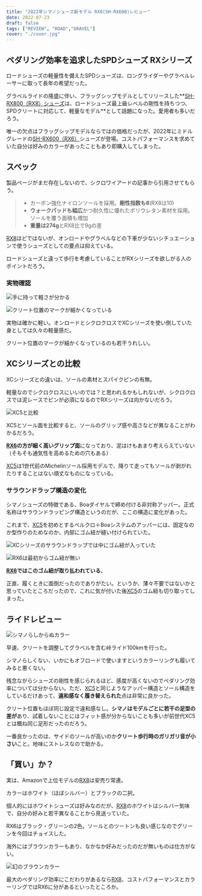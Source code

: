 ```yaml
---
title: "2022年シマノシューズ新モデル RX6(SH-RX600)レビュー"
date: 2022-07-23
draft: false
tags: ["REVIEW", "ROAD","GRAVEL"]
cover: "./cover.jpg"
---
```


## ペダリング効率を追求したSPDシューズ RXシリーズ

ロードシューズの軽量性を備えたSPDシューズは、ロングライダーやグラベルレーサーに取って長年の希望だった。

グラベルライドの隆盛に伴い、フラッグシップモデルとしてリリースした**[SH-RX800（RX8）シューズ](https://amzn.to/3BbdH8x)は、ロードシューズ最上級レベルの剛性を持ちつつ、SPDクリートに対応して、軽量なモデル**として話題になった。愛用者も多いだろう。

唯一の欠点はフラッグシップモデルならではの価格だったが、2022年にミドルグレードの[SH-RX600（RX6）](https://ck.jp.ap.valuecommerce.com/servlet/referral?sid=3171302&pid=887657037&vc_url=https%3A%2F%2Fpaypaymall.yahoo.co.jp%2Fstore%2Fkt-gigaweb%2Fitem%2F299-smn-sh-rx600%2F)シューズが登場。コストパフォーマンスを求めていた自分は好みのカラーがあったこともあり即購入してしまった。

<LinkBox url="https://paypaymall.yahoo.co.jp/store/kt-gigaweb/item/299-smn-sh-rx600/" linkurl="https://ck.jp.ap.valuecommerce.com/servlet/referral?sid=3171302&pid=887657037&vc_url=https%3A%2F%2Fpaypaymall.yahoo.co.jp%2Fstore%2Fkt-gigaweb%2Fitem%2F299-smn-sh-rx600%2F" />

## スペック

<LinkBox url="https://www.cyclowired.jp/news/node/372229" />

製品ページがまだ存在しないので、シクロワイアードの記事から引用させてもらう。

> - カーボン強化ナイロンソールを採用。**剛性指数も8**(RX8は10)
> - **ウォークパッドも幅広**かつ耐久性に優れたポリウレタン素材を採用。ソールを覆う面積も増加
> - **重量は274g**とRX8比で9gの差

[RX8](https://amzn.to/3BbdH8x)ほどではないが、オンロードやグラベルなどの下車が少ないシチュエーションで使うシューズとしての要点は抑えている。

ロードシューズと違って歩行を考慮していることがRXシリーズを欲しがる人のポイントだろう。

### 実物確認

![手に持って軽さが分かる](./soal.jpg)

![クリート位置のマークが細かくなっている](./mark.jpg)

実物は確かに軽い。オンロードとシクロクロスでXCシリーズを使い倒していた身としては久々の軽量感だ。

クリート位置のマークが細かくなっているのも若干うれしい。

## XCシリーズとの比較

XCシリーズとの違いは、ソールの素材とスパイクピンの有無。

軽量なのでシクロクロスにいいのでは？と思われるかもしれないが、シクロクロスでは泥レースでピンが必須になるのでRXシリーズは向かないだろう。

![XC5と比較](./compare_soal.jpg)

XC5とソール面を比較すると、ソールのグリップ感や高さなどが異なることがわかるだろう。

**[RX6](https://ck.jp.ap.valuecommerce.com/servlet/referral?sid=3171302&pid=887657037&vc_url=https%3A%2F%2Fpaypaymall.yahoo.co.jp%2Fstore%2Fkt-gigaweb%2Fitem%2F299-smn-sh-rx600%2F)の方が細く高いグリップ面**になっており、泥はけもあまり考えらえていない（そもそも通気性を高めるための穴もある）

[XC5](https://amzn.to/3omr7Hl)は1世代前のMichelinソール採用モデルで、降りて走ってもソールが剥がれたりすることはない頑丈なものになっている。

### サラウンドラップ構造の変化

シマノシューズの特徴である、Boaダイヤルで締め付ける非対称アッパー。正式名称はサラウンドラッピング構造というのだが、ここの構造に変化があった。

これまで、[XC5](https://amzn.to/3omr7Hl)を初めとするベルクロ＋Boaシステムのアッパーには、固定なのか型作りのためなのか、内部にゴム紐が縫い付けられていた。

![XCシリーズのサラウンドラップでは中にゴム紐が入っていた](./compare2.jpg)

![RX6は最初からゴム紐が無い](./compare1.jpg)

**[RX6](https://ck.jp.ap.valuecommerce.com/servlet/referral?sid=3171302&pid=887657037&vc_url=https%3A%2F%2Fpaypaymall.yahoo.co.jp%2Fstore%2Fkt-gigaweb%2Fitem%2F299-smn-sh-rx600%2F)ではこのゴム紐が取り払われている**。

正直、履くときに面倒だったのでありがたい。というか、薄々不要ではないかと思っていたところだったので、これに気が付いた後[XC5](https://amzn.to/3omr7Hl)のゴム紐も切り取ってしまった。

## ライドレビュー

![シマノらしからぬカラー](./ride.jpg)

早速、クリートを調整してグラベルを含む峠ライド100kmを行った。

シマノらしくない、いかにもオフロードで使いますというカラーリングも履いてみると悪くない。

残念ながらシューズの剛性を感じられるほど、感度が高くないのでペダリング効率については分からない。ただ、[XC5](https://amzn.to/3omr7Hl)と同じようなアッパー構造とソール構造をしているだけあって、**違和感なく履き替えられた**点は非常に良かった。

クリート位置もほぼ同じ設定で違和感なし。**シマノはモデルごとに若干の足型の差が**あり、試着しないことにはフィット感が分からないことも多いが前世代XC5とは概ね同じ足形だったのだろう。

一番良かったのは、サイドのソールが高いのか**クリート歩行時のガリガリ音が小さい**こと。地味にストレスなので助かる。

## 「買い」か？

実は、Amazonで上位モデルの[RX8](https://amzn.to/3BbdH8x)は安売り常連。

<LinkBox url="https://www.amazon.co.jp/dp/B07XXDMWVG/" isAmazonLink />

カラーはホワイト（ほぼシルバー）とブラックの二択。

個人的にはホワイトシューズは好みなのだが、[RX8](https://amzn.to/3BbdH8x)のホワイトはシルバー気味で、自分の好みと若干異なることから見送っていた。

RX6はブラック・グリーンの2色。ソールとのツートンも良い感じなのでグリーンを今回はチョイスした。

海外にはブラウンカラーもあり、なかなか好みだったのだが無いものは仕方がない。

![幻のブラウンカラー](./brown.jpg)

最大のペダリング効率にこだわりがあるなら[RX8](https://amzn.to/3BbdH8x)、コストパフォーマンスとカラーリングではRX6に分があるといったところか。

<LinkBox url="https://paypaymall.yahoo.co.jp/store/kt-gigaweb/item/299-smn-sh-rx600/" linkurl="https://ck.jp.ap.valuecommerce.com/servlet/referral?sid=3171302&pid=887657037&vc_url=https%3A%2F%2Fpaypaymall.yahoo.co.jp%2Fstore%2Fkt-gigaweb%2Fitem%2F299-smn-sh-rx600%2F" />
